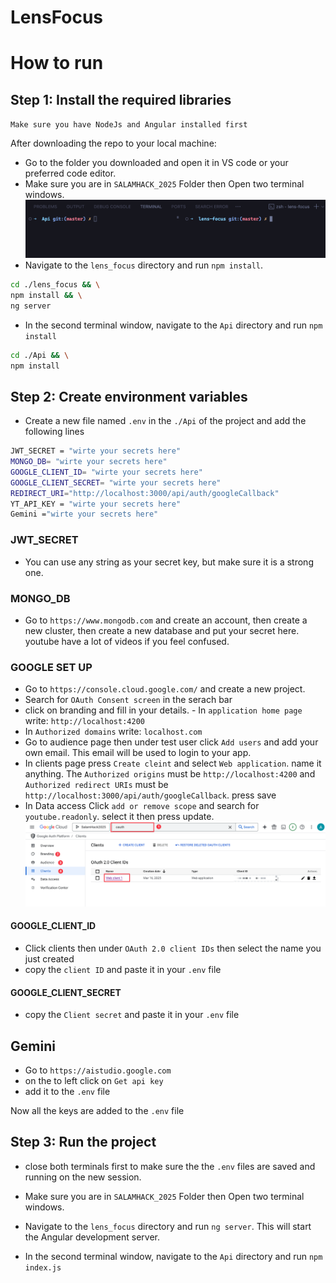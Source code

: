 # LensFocus

# How to run

## Step 1: Install the required libraries

`Make sure you have NodeJs and Angular installed first`

After downloading the repo to your local machine:

- Go to the folder you downloaded and open it in VS code or your preferred code editor.
- Make sure you are in `SALAMHACK_2025` Folder then Open two terminal windows.
  ![Terminal](./imgs/2terminals.png)
- Navigate to the `lens_focus` directory and run `npm install`.

```bash
cd ./lens_focus && \
npm install && \
ng server
```

- In the second terminal window, navigate to the `Api` directory and run `npm install`

```bash
cd ./Api && \
npm install
```

## Step 2: Create environment variables

- Create a new file named `.env` in the `./Api` of the project and add the following lines

```bash
JWT_SECRET = "wirte your secrets here"
MONGO_DB= "wirte your secrets here"
GOOGLE_CLIENT_ID= "wirte your secrets here"
GOOGLE_CLIENT_SECRET= "wirte your secrets here"
REDIRECT_URI="http://localhost:3000/api/auth/googleCallback"
YT_API_KEY = "wirte your secrets here"
Gemini ="wirte your secrets here"
```

### JWT_SECRET

- You can use any string as your secret key, but make sure it is a strong one.

### MONGO_DB

- Go to `https://www.mongodb.com` and create an account, then create a new cluster, then create a new database and put your secret here. youtube have a lot of videos if you feel confused.

### GOOGLE SET UP

- Go to `https://console.cloud.google.com/` and create a new project.
- Search for `OAuth Consent screen` in the serach bar
- click on branding and fill in your details. - In `application home page` write: `http://localhost:4200`
- In `Authorized domains` write: `localhost.com`
- Go to audience page then under test user click `Add users` and add your own email. This email will be used to login to your app.
- In clients page press `Create cleint` and select `Web application`. name it anything. The `Authorized origins` must be `http://localhost:4200` and `Authorized redirect URIs` must be `http://localhost:3000/api/auth/googleCallback`. press save
- In Data access Click `add or remove scope` and search for `youtube.readonly`. select it then press update.
  ![Google](./imgs/google.png)

#### GOOGLE_CLIENT_ID

- Click clients then under `OAuth 2.0 client IDs` then select the name you just created
- copy the `client ID` and paste it in your `.env` file

#### GOOGLE_CLIENT_SECRET

- copy the `Client secret` and paste it in your `.env` file

## Gemini

- Go to `https://aistudio.google.com`
- on the to left click on `Get api key`
- add it to the `.env` file

Now all the keys are added to the `.env` file

## Step 3: Run the project

- close both terminals first to make sure the the `.env` files are saved and running on the new session.
- Make sure you are in `SALAMHACK_2025` Folder then Open two terminal windows.
- Navigate to the `lens_focus` directory and run `ng server`. This will start the Angular development server.

- In the second terminal window, navigate to the `Api` directory and run `npm index.js`
